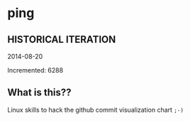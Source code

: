 # ping

## HISTORICAL ITERATION
2014-08-20

Incremented: 6288

## What is this?? 
Linux skills to hack the github commit visualization chart `;-)`

